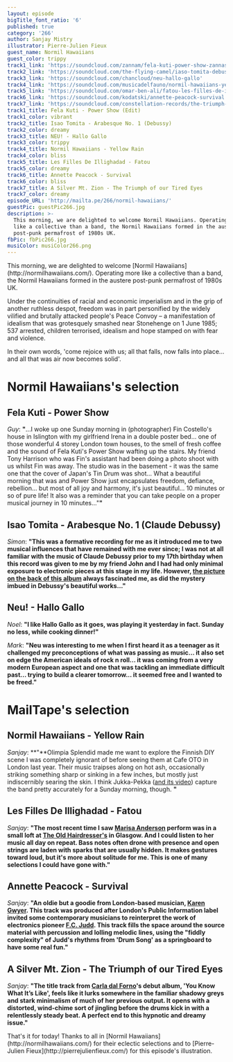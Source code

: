 ```yaml
---
layout: episode
bigTitle_font_ratio: '6'
published: true
category: '266'
author: Sanjay Mistry
illustrator: Pierre-Julien Fieux
guest_name: Normil Hawaiians
guest_color: trippy
track1_link: 'https://soundcloud.com/zannam/fela-kuti-power-show-zannas-secret-arp-edit'
track2_link: 'https://soundcloud.com/the-flying-camel/iaso-tomita-debussy-arabesque'
track3_link: 'https://soundcloud.com/chancloud/neu-hallo-gallo'
track4_link: 'https://soundcloud.com/musicadelfauno/normil-hawaiians-yellow-rain'
track5_link: 'https://soundcloud.com/omar-ben-ali/fatou-les-filles-de-illighadad'
track6_link: 'https://soundcloud.com/kodatski/annette-peacock-survival'
track7_link: 'https://soundcloud.com/constellation-records/the-triumph-of-our-tired-eyes'
track1_title: Fela Kuti - Power Show (Edit)
track1_color: vibrant
track2_title: Isao Tomita - Arabesque No. 1 (Debussy)
track2_color: dreamy
track3_title: NEU! - Hallo Gallo
track3_color: trippy
track4_title: Normil Hawaiians - Yellow Rain
track4_color: bliss
track5_title: Les Filles De Illighadad - Fatou
track5_color: dreamy
track6_title: Annette Peacock - Survival
track6_color: bliss
track7_title: A Silver Mt. Zion - The Triumph of our Tired Eyes
track7_color: dreamy
episode_URL: 'http://mailta.pe/266/normil-hawaiians/'
guestPic: guestPic266.jpg
description: >-
  This morning, we are delighted to welcome Normil Hawaiians. Operating more
  like a collective than a band, the Normil Hawaiians formed in the austere
  post-punk permafrost of 1980s UK.
fbPic: fbPic266.jpg
musiColor: musiColor266.png
---
```

<p id="introduction">This morning, we are delighted to welcome [Normil Hawaiians](http://normilhawaiians.com/). Operating more like a collective than a band, the Normil Hawaiians formed in the austere post-punk permafrost of 1980s UK.</p>
<p>Under the continuities of racial and economic imperialism and in the grip of another ruthless despot, freedom was in part personified by the widely vilified and brutally attacked people's Peace Convoy – a manifestation of idealism that was grotesquely smashed near Stonehenge on 1 June 1985; 537 arrested, children terrorised, idealism and hope stamped on with fear and violence.</p>
<p>In their own words, 'come rejoice with us; all that falls, now falls into place... and all that was air now becomes solid'.</p>

# Normil Hawaiians's selection


## Fela Kuti - Power Show
_Guy_: **"**...I woke up one Sunday morning in (photographer) Fin Costello's house in Islington with my girlfriend Irena in a double poster bed... one of those wonderful 4 storey London town houses, to the smell of fresh coffee and the sound of Fela Kuti's Power Show wafting up the stairs. My friend Tony Harrison who was Fin's assistant had been doing a photo shoot with us whilst Fin was away. The studio was in the basement - it was the same one that the cover of Japan's Tin Drum was shot... What a beautiful morning that was and Power Show just encapsulates freedom, defiance, rebellion... but most of all joy and harmony, it's just beautiful... 10 minutes or so of pure life! It also was a reminder that you can take people on a proper musical journey in 10 minutes..."**"**

## Isao Tomita - Arabesque No. 1 (Claude Debussy)
_Simon_: **"**This was a formative recording for me as it introduced me to two musical influences that have remained with me ever since; I was not at all familiar with the music of Claude Debussy prior to my 17th birthday when this record was given to me by my friend John and I had had only minimal exposure to electronic pieces at this stage in my life. However, [the picture on the back of this album](http://assets.coolhunting.com/coolhunting/chad-assets/cover_photos/2016/5/572ffff26232620012010000/large.jpg?1462763505) always fascinated me, as did the mystery imbued in Debussy's beautiful works...**"**

## Neu! - Hallo Gallo
_Noel_: **"**I like Hallo Gallo as it goes, was playing it yesterday in fact. Sunday no less, while cooking dinner!**"**

_Mark_: **"**Neu was interesting to me when I first heard it as a teenager as it challenged my preconceptions of what was passing as music... it also set on edge the American ideals of rock n roll... it was coming from a very modern European aspect and one that was tackling an immediate difficult past... trying to build a clearer tomorrow... it seemed free and I wanted to be freed.**"**

# MailTape's selection

## Normil Hawaiians - Yellow Rain
_Sanjay_: **"**Olimpia Splendid made me want to explore the Finnish DIY scene I was completely ignorant of before seeing them at Cafe OTO in London last year. Their music traipses along on hot ash, occasionally striking something sharp or sinking in a few inches, but mostly just indiscernibly searing the skin. I think Jukka-Pekka ([and its video](https://www.youtube.com/watch?v=ULuR2quJ6U0)) capture the band pretty accurately for a Sunday morning, though. **"**

## Les Filles De Illighadad - Fatou
_Sanjay_: **"**The most recent time I saw [Marisa Anderson](https://marisaandersonmusic.com/) perform was in a small loft at [The Old Hairdresser's](http://theoldhairdressers.com/) in Glasgow. And I could listen to her music all day on repeat. Bass notes often drone with presence and open strings are laden with sparks that are usually hidden. It makes gestures toward loud, but it's more about solitude for me. This is one of many selections I could have gone with.**"**

## Annette Peacock - Survival
_Sanjay_: **"**An oldie but a goodie from London-based musician, [Karen Gwyer](http://karengwyer.com/). This track was produced after London's Public Information label invited some contemporary musicians to reinterpret the work of electronics pioneer [F.C. Judd](https://en.wikipedia.org/wiki/Fred_Judd). This track fills the space around the source material with percussion and lolling melodic lines, using the "fiddly complexity" of Judd's rhythms from 'Drum Song' as a springboard to have some real fun.**"**

## A Silver Mt. Zion - The Triumph of our Tired Eyes
_Sanjay_: **"**The title track from [Carla dal Forno](https://www.facebook.com/carladalfornoyes/)'s debut album, 'You Know What It’s Like', feels like it lurks somewhere in the familiar shadowy greys and stark minimalism of much of her previous output. It opens with a distorted, wind-chime sort of jingling before the drums kick in with a relentlessly steady beat. A perfect end to this hypnotic and dreamy issue.**"**

<p id="outroduction">That's it for today! Thanks to all in [Normil Hawaiians](http://normilhawaiians.com/) for their eclectic selections and to [Pierre-Julien Fieux](http://pierrejulienfieux.com/) for this episode's illustration.</p>
